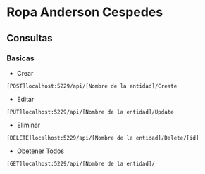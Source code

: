 # Ropa Anderson Cespedes

## Consultas
### Basicas
- Crear
```
[POST]localhost:5229/api/[Nombre de la entidad]/Create
```
- Editar
```
[PUT]localhost:5229/api/[Nombre de la entidad]/Update
```
- Eliminar
```
[DELETE]localhost:5229/api/[Nombre de la entidad]/Delete/[id]
```
- Obetener Todos
```
[GET]localhost:5229/api/[Nombre de la entidad]/
```

